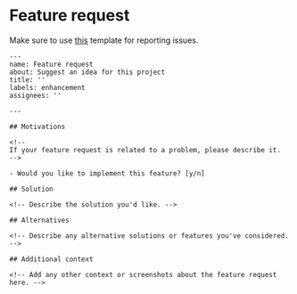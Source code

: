 # Feature request

Make sure to use [this](https://github.com/bsikar/pos-system/blob/main/.github/ISSUE_TEMPLATE/feature_request.md) template for reporting issues.

```
---
name: Feature request
about: Suggest an idea for this project
title: ''
labels: enhancement
assignees: ''

---

## Motivations

<!--
If your feature request is related to a problem, please describe it.
-->

- Would you like to implement this feature? [y/n]

## Solution

<!-- Describe the solution you'd like. -->

## Alternatives

<!-- Describe any alternative solutions or features you've considered. -->

## Additional context

<!-- Add any other context or screenshots about the feature request here. -->
```
